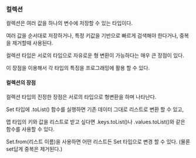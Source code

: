 ### 컬렉션

컬렉션은 여러 값을 하나의 변수에 저장할 수 있는 타입이다.

여러 값을 순서대로 저장하거나, 특정 키값을 기반으로 빠르게 검색해야 한다거나, 중복을 제거할때 사용된다.

컬렉션 타입은 서로의 타입으로 자유로운 형 변환이 가능하다는 매우 큰 장점이 있다.

이 장점을 이용해서 각 타입의 특징을 프로그래밍에 활용 할 수 있다.

#### 컬렉션의 장점

컬렉션 타입의 진정한 장점은 서로의 타입으로 형변환을 하며 나타난다.

Set 타입에 .toList() 함수를 실행하면 기존 데이터 그대로 리스트로 변환 할 수 있고,

맵 타입의 키와 값을 리스트로 받고 싶다면 .keys.toList()나 .values.toList()와 같은 함수를 사용할 수 있다.

Set.from(리스트 이름)을 사용하면 어떤 리스트든 Set 타입으로 변경 할 수 있다. (물론 set답게 중복은 제거된다.)
